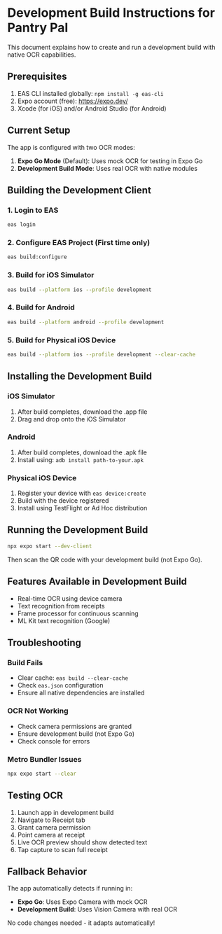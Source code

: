 # Development Build Instructions for Pantry Pal

This document explains how to create and run a development build with native OCR capabilities.

## Prerequisites

1. EAS CLI installed globally: `npm install -g eas-cli`
2. Expo account (free): https://expo.dev/
3. Xcode (for iOS) and/or Android Studio (for Android)

## Current Setup

The app is configured with two OCR modes:

1. **Expo Go Mode** (Default): Uses mock OCR for testing in Expo Go
2. **Development Build Mode**: Uses real OCR with native modules

## Building the Development Client

### 1. Login to EAS

```bash
eas login
```

### 2. Configure EAS Project (First time only)

```bash
eas build:configure
```

### 3. Build for iOS Simulator

```bash
eas build --platform ios --profile development
```

### 4. Build for Android

```bash
eas build --platform android --profile development
```

### 5. Build for Physical iOS Device

```bash
eas build --platform ios --profile development --clear-cache
```

## Installing the Development Build

### iOS Simulator
1. After build completes, download the .app file
2. Drag and drop onto the iOS Simulator

### Android
1. After build completes, download the .apk file
2. Install using: `adb install path-to-your.apk`

### Physical iOS Device
1. Register your device with `eas device:create`
2. Build with the device registered
3. Install using TestFlight or Ad Hoc distribution

## Running the Development Build

```bash
npx expo start --dev-client
```

Then scan the QR code with your development build (not Expo Go).

## Features Available in Development Build

- Real-time OCR using device camera
- Text recognition from receipts
- Frame processor for continuous scanning
- ML Kit text recognition (Google)

## Troubleshooting

### Build Fails
- Clear cache: `eas build --clear-cache`
- Check `eas.json` configuration
- Ensure all native dependencies are installed

### OCR Not Working
- Check camera permissions are granted
- Ensure development build (not Expo Go)
- Check console for errors

### Metro Bundler Issues
```bash
npx expo start --clear
```

## Testing OCR

1. Launch app in development build
2. Navigate to Receipt tab
3. Grant camera permission
4. Point camera at receipt
5. Live OCR preview should show detected text
6. Tap capture to scan full receipt

## Fallback Behavior

The app automatically detects if running in:
- **Expo Go**: Uses Expo Camera with mock OCR
- **Development Build**: Uses Vision Camera with real OCR

No code changes needed - it adapts automatically!